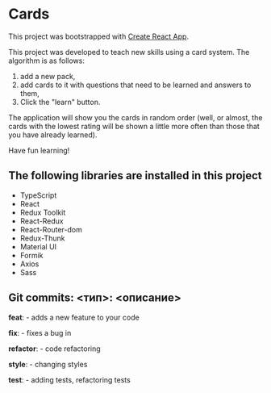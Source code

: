 # Cards

This project was bootstrapped with [Create React App](https://github.com/facebook/create-react-app).

This project was developed to teach new skills using a card system. The algorithm is as follows: 
1. add a new pack,
2. add cards to it with questions that need to be learned and answers to them,
3. Click the "learn" button.

The application will show you the cards in random order (well, or almost, the cards with the lowest rating will be shown a little more often than those that you have already learned).

Have fun learning!

## The following libraries are installed in this project

* TypeScript
* React
* Redux Toolkit
* React-Redux
* React-Router-dom
* Redux-Thunk
* Material UI
* Formik
* Axios
* Sass

## Git commits: <тип>: <описание>

**feat**: - adds a new feature to your code

**fix**: - fixes a bug in

**refactor**: - code refactoring

**style**: - changing styles

**test**: - adding tests, refactoring tests